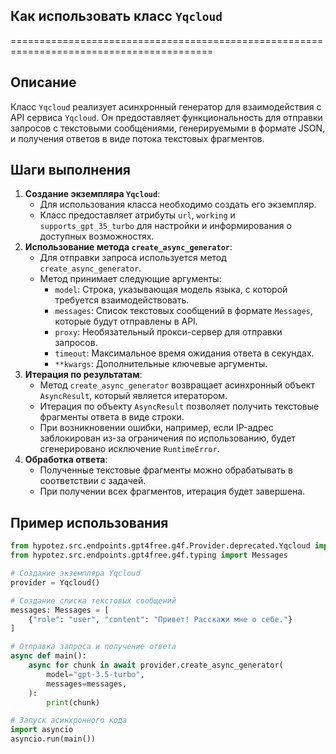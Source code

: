 ## Как использовать класс `Yqcloud`
=========================================================================================

Описание
-------------------------
Класс `Yqcloud` реализует асинхронный генератор для взаимодействия с API сервиса `Yqcloud`. Он предоставляет функциональность для отправки запросов с текстовыми сообщениями, генерируемыми в формате JSON, и получения ответов в виде потока текстовых фрагментов. 

Шаги выполнения
-------------------------
1. **Создание экземпляра `Yqcloud`**: 
    - Для использования класса необходимо создать его экземпляр.
    - Класс предоставляет атрибуты `url`, `working` и `supports_gpt_35_turbo` для настройки и информирования о доступных возможностях.
2. **Использование метода `create_async_generator`**:
    - Для отправки запроса используется метод `create_async_generator`. 
    - Метод принимает следующие аргументы:
        - `model`: Строка, указывающая модель языка, с которой требуется взаимодействовать.
        - `messages`: Список текстовых сообщений в формате `Messages`, которые будут отправлены в API.
        - `proxy`: Необязательный прокси-сервер для отправки запросов.
        - `timeout`: Максимальное время ожидания ответа в секундах.
        - `**kwargs`: Дополнительные ключевые аргументы.
3. **Итерация по результатам**:
    - Метод `create_async_generator` возвращает асинхронный объект `AsyncResult`, который является итератором. 
    - Итерация по объекту `AsyncResult` позволяет получить текстовые фрагменты ответа в виде строки. 
    - При возникновении ошибки, например, если IP-адрес заблокирован из-за ограничения по использованию, будет сгенерировано исключение `RuntimeError`.
4. **Обработка ответа**:
    - Полученные текстовые фрагменты можно обрабатывать в соответствии с задачей.
    - При получении всех фрагментов, итерация будет завершена.

Пример использования
-------------------------

```python
from hypotez.src.endpoints.gpt4free.g4f.Provider.deprecated.Yqcloud import Yqcloud
from hypotez.src.endpoints.gpt4free.g4f.typing import Messages

# Создание экземпляра Yqcloud
provider = Yqcloud()

# Создание списка текстовых сообщений
messages: Messages = [
    {"role": "user", "content": "Привет! Расскажи мне о себе."}
]

# Отправка запроса и получение ответа
async def main():
    async for chunk in await provider.create_async_generator(
        model="gpt-3.5-turbo",
        messages=messages,
    ):
        print(chunk)

# Запуск асинхронного кода
import asyncio
asyncio.run(main())
```